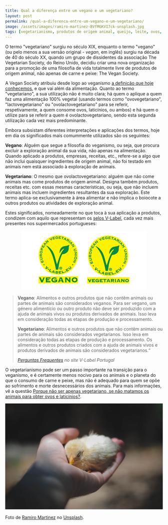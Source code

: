 ```yaml
---
title: Qual a diferença entre um vegano e um vegetariano?
layout: post
permalink: /qual-a-diferenca-entre-um-vegano-e-um-vegetariano/
image: /assets/images/ramiro-martinez-BVfMGKVI7ck-unsplash.jpg
tags: [vegetarianismo, produtos de origem animal, queijo, leite, ovos, filosofia de vida]
---
```

O termo "vegetariano" surgiu no século XIX, enquanto o termo "vegano" (ou pelo menos a sua versão original - *vegan*, em inglês) surgiu na década de 40 do século XX, quando um grupo de dissidentes da associação The Vegetarian Society, do Reino Unido, decidiu criar uma nova organização para a promoção de uma filosofia de vida totalmente livre de produtos de origem animal, não apenas de carne e peixe: The Vegan Society.

A Vegan Society atribuiu desde logo ao veganismo [a definição que hoje conhecemos](/o-que-e-o-veganismo/), e que vai além da alimentação. Quanto ao termo "vegetariano", a sua utilização não é muito clara; há quem o aplique a quem faz uma alimentação 100% vegetal (usando termos como "ovovegetariano", "lactovegetariano" ou "ovolactovegetariano" para se referir, respetivamente, a quem consome ovos, laticínios, ou ambos) e há quem o utilize para se referir a quem é ovolactovegetariano, sendo esta segunda utilização cada vez mais predominante.

Embora subsistam diferentes interpretações e aplicações dos termos, hoje em dia os significados mais comummente utilizados são os seguintes:

**Vegano**: Alguém que segue a filosofia do veganismo, ou seja, que procura excluir a exploração animal da sua vida, não apenas na alimentação. Quando aplicado a produtos, empresas, receitas, etc., refere-se a algo que não inclui quaisquer ingredientes de origem animal, não foi testado em animais nem está associado à exploração de animais.

**Vegetariano**: O mesmo que ovolactovegetariano: alguém que não come animais mas come produtos de origem animal. Designa também produtos, receitas etc. com essas mesmas características, ou seja, que não incluem animais mas incluem ingredientes resultantes da sua exploração. Este termo aplica-se exclusivamente à área alimentar e não implica o boiocote a outros produtos ou atividades de exploração animal.

Estes significados, nomeadamente no que toca à sua aplicação a produtos, condizem com aquilo que representam os [selos V-Label](https://www.certificadovegetariano.pt/), cada vez mais presentes nos supermercados portugueses:

<center>
<img src="/assets/images/v-label.png" title="Os dois V-Label: vegano e vegetariano" alt="Imagem dos dois V-Label: vegano e vegetariano">
</center>

<blockquote>
  <p>
<b>Vegano</b>: Alimentos e outros produtos que não contêm animais ou partes de animais são considerados veganos. Para ser vegano, um género alimentício ou outro produto não deve ser produzido com a ajuda de animais vivos ou produtos derivados de animais. Isso leva em consideração todas as etapas de produção e processamento.</p>

<p><b>Vegetariano</b>: Alimentos e outros produtos que não contêm animais ou partes de animais são considerados vegetarianos. Isso leva em consideração todas as etapas de produção e processamento. Os alimentos e outros produtos criados com a ajuda de animais vivos e produtos derivados de animais são considerados vegetarianos.&#8220;</p>

<cite><a href="https://www.certificadovegetariano.pt/perguntas-frequentes">Perguntas Frequentes</a> no site V-Label Portugal</cite>
</blockquote>

O vegetarianismo pode ser um passo importante na transição para o veganismo, e é certamente menos nocivo para os animais e o planeta do que o consumo de carne e peixe, mas não é adequado para quem se opõe ao sofrimento e morte desnecessários dos animais. Para mais informações, vê a questão [Porque não ser apenas vegetariano, se não matamos os animais para obter ovos e laticínios?](/porque-nao-ser-apenas-vegetariano-se-nao-matamos-os-animais-para-obter-ovos-e-laticinios/).

![Imagem de uma mão segurando um pintaínho](/assets/images/ramiro-martinez-BVfMGKVI7ck-unsplash.jpg "Mão segurando um pintaínho")

<div class="img-caption">Foto de <a href="https://unsplash.com/@ramiro250?utm_source=unsplash&utm_medium=referral&utm_content=creditCopyText">Ramiro Martinez</a> no <a href="https://unsplash.com">Unsplash</a>.</div>


